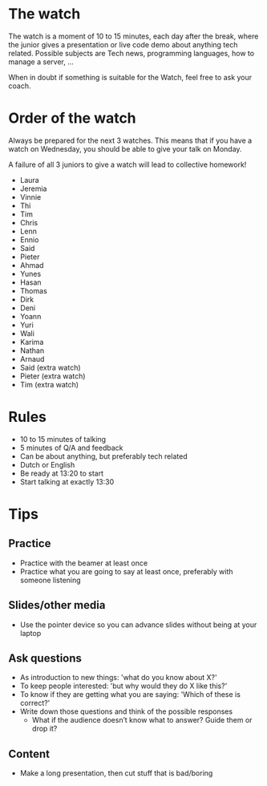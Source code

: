 # The watch

The watch is a moment of 10 to 15 minutes, each day after the break, where the junior gives a presentation or live code demo about anything tech related.
Possible subjects are Tech news, programming languages, how to manage a server, ...

When in doubt if something is suitable for the Watch, feel free to ask your coach.

# Order of the watch

Always be prepared for the next 3 watches.
This means that if you have a watch on Wednesday, you should be able to give your talk on Monday.

A failure of all 3 juniors to give a watch will lead to collective homework!

- Laura
- Jeremia
- Vinnie
- Thi
- Tim
- Chris
- Lenn
- Ennio
- Said
- Pieter
- Ahmad
- Yunes
- Hasan
- Thomas
- Dirk
- Deni
- Yoann
- Yuri
- Wali
- Karima
- Nathan
- Arnaud
- Said (extra watch)
- Pieter (extra watch)
- Tim (extra watch)

# Rules
* 10 to 15 minutes of talking
* 5 minutes of Q/A and feedback
* Can be about anything, but preferably tech related
* Dutch or English
* Be ready at 13:20 to start
* Start talking at exactly 13:30

# Tips

## Practice
* Practice with the beamer at least once
* Practice what you are going to say at least once, preferably with someone listening

## Slides/other media
* Use the pointer device so you can advance slides without being at your laptop

## Ask questions
* As introduction to new things: 'what do you know about X?'
* To keep people interested: 'but why would they do X like this?'
* To know if they are getting what you are saying: 'Which of these is correct?'
* Write down those questions and think of the possible responses
  - What if the audience doesn’t know what to answer? Guide them or drop it?

## Content
* Make a long presentation, then cut stuff that is bad/boring
